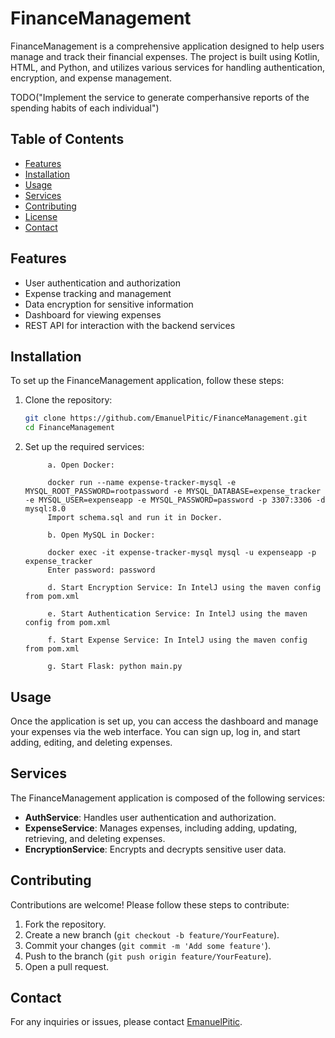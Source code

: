 # FinanceManagement

FinanceManagement is a comprehensive application designed to help users manage and track their financial expenses. The project is built using Kotlin, HTML, and Python, and utilizes various services for handling authentication, encryption, and expense management.

TODO("Implement the service to generate comperhansive reports of the spending habits of each individual")

## Table of Contents

- [Features](#features)
- [Installation](#installation)
- [Usage](#usage)
- [Services](#services)
- [Contributing](#contributing)
- [License](#license)
- [Contact](#contact)

## Features

- User authentication and authorization
- Expense tracking and management
- Data encryption for sensitive information
- Dashboard for viewing expenses
- REST API for interaction with the backend services

## Installation

To set up the FinanceManagement application, follow these steps:

1. Clone the repository:
    ```sh
    git clone https://github.com/EmanuelPitic/FinanceManagement.git
    cd FinanceManagement
    ```

2. Set up the required services:

            a. Open Docker:
            
            docker run --name expense-tracker-mysql -e MYSQL_ROOT_PASSWORD=rootpassword -e MYSQL_DATABASE=expense_tracker -e MYSQL_USER=expenseapp -e MYSQL_PASSWORD=password -p 3307:3306 -d mysql:8.0
            Import schema.sql and run it in Docker.
            
            b. Open MySQL in Docker:
            
            docker exec -it expense-tracker-mysql mysql -u expenseapp -p expense_tracker
            Enter password: password
            
            d. Start Encryption Service: In IntelJ using the maven config from pom.xml
            
            e. Start Authentication Service: In IntelJ using the maven config from pom.xml
            
            f. Start Expense Service: In IntelJ using the maven config from pom.xml
            
            g. Start Flask: python main.py

## Usage

Once the application is set up, you can access the dashboard and manage your expenses via the web interface. You can sign up, log in, and start adding, editing, and deleting expenses.

## Services

The FinanceManagement application is composed of the following services:

- **AuthService**: Handles user authentication and authorization.
- **ExpenseService**: Manages expenses, including adding, updating, retrieving, and deleting expenses.
- **EncryptionService**: Encrypts and decrypts sensitive user data.

## Contributing

Contributions are welcome! Please follow these steps to contribute:

1. Fork the repository.
2. Create a new branch (`git checkout -b feature/YourFeature`).
3. Commit your changes (`git commit -m 'Add some feature'`).
4. Push to the branch (`git push origin feature/YourFeature`).
5. Open a pull request.


## Contact

For any inquiries or issues, please contact [EmanuelPitic](https://github.com/EmanuelPitic).


